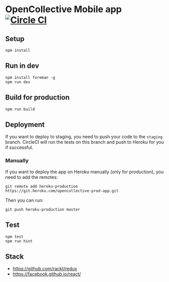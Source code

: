 # OpenCollective Mobile app [![Circle CI](https://circleci.com/gh/OpenCollective/opencollective-mobileapp/tree/master.svg?style=svg&circle-token=f96fc77d4d46882a72fff85ad9ce98b8b9f58ca7)](https://circleci.com/gh/OpenCollective/opencollective-mobileapp/tree/master)

## Setup

```
npm install
```

## Run in dev

```
npm install foreman -g
npm run dev
```

## Build for production

```
npm run build
```

## Deployment

If you want to deploy to staging, you need to push your code to the `staging` branch. CircleCI will run the tests on this branch and push to Heroku for you if successful.

### Manually
If you want to deploy the app on Heroku manually (only for production), you need to add the remotes:

```
git remote add heroku-production https://git.heroku.com/opencollective-prod-app.git
```

Then you can run:

```
git push heroku-production master
```

## Test

```
npm test
npm run hint
```

## Stack

- https://github.com/rackt/redux
- https://facebook.github.io/react/

